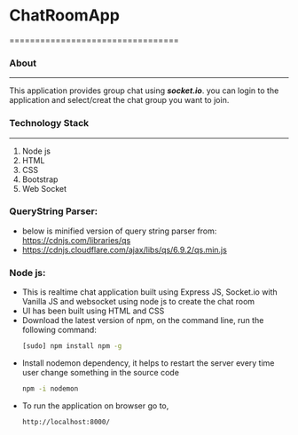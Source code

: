 # ChatRoomApp
=================================
### About ###
-----------------------------
This application provides group chat using ***socket.io***. you can login to the application and select/creat the chat group you want to join.

### Technology Stack ### 
-----------------------------
1. Node js
2. HTML
3. CSS
4. Bootstrap
5. Web Socket


### QueryString Parser: ###
- below is minified version of query string parser from: https://cdnjs.com/libraries/qs
- https://cdnjs.cloudflare.com/ajax/libs/qs/6.9.2/qs.min.js

### Node js: ###
- This is realtime chat application built using Express JS, Socket.io with Vanilla JS and websocket using node js to create the chat room
- UI has been built using HTML and CSS
- Download the latest version of npm, on the command line, run the following command:
    ```sh
    [sudo] npm install npm -g  
- Install nodemon dependency, it helps to restart the server every time user change something in the source code
    ```sh
    npm -i nodemon
- To run the application on browser go to, 
    ```sh
    http://localhost:8000/
